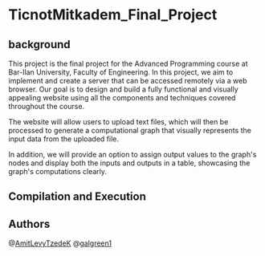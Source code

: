 # TicnotMitkadem_Final_Project

## background
This project is the final project for the Advanced Programming course at Bar-Ilan University, Faculty of Engineering.
In this project, we aim to implement and create a server that can be accessed remotely via a web browser.
Our goal is to design and build a fully functional and visually appealing website using all the components and techniques covered throughout the course.

The website will allow users to upload text files, which will then be processed to generate a computational graph that visually represents the input data from the uploaded file.

In addition, we will provide an option to assign output values to the graph's nodes and display both the inputs and outputs in a table, showcasing the graph's computations clearly.


## Compilation and Execution

## Authors
@[AmitLevyTzedeK](https://github.com/AmitLevyTzedek)
@[galgreen1](https://github.com/galgreen1)
